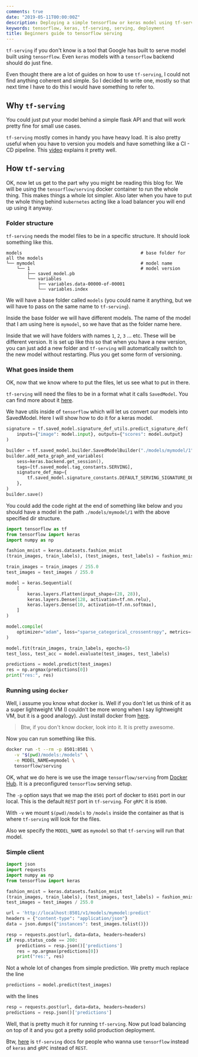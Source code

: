 ```yaml
---
comments: true
date: "2019-05-11T00:00:00Z"
description: Deploying a simple tensorflow or keras model using tf-serving
keywords: tensorflow, keras, tf-serving, serving, deployment
title: Beginners guide to tensorflow serving
---
```


`tf-serving` if you don't know is a tool that Google has built to serve model built using `tensorflow`.
Even `keras` models with a `tensorflow` backend should do just fine.

Even thought there are a lot of guides on how to use `tf-serving`, I could not find anything coherent and simple.
So I decided to write one, mostly so that next time I have to do this I would have something to refer to.


## Why `tf-serving`

You could just put your model behind a simple flask API and that will work pretty fine for small use cases.

`tf-serving` mostly comes in handy you have heavy load. It is also pretty useful when you have to version you models and
have something like a CI - CD pipeline. This [video](https://www.youtube.com/watch?v=q_IkJcPyNl0) explains it pretty well.

## How `tf-serving`

OK, now let us get to the part why you might be reading this blog for.
We will be using the `tensorflow/serving` docker container to run the whole thing. This makes things a whole lot
simpler. Also later when you have to put the whole thing behind `kubernetes` acting like a load balancer you will end
up using it anyway.

### Folder structure

`tf-serving` needs the model files to be in a specific structure. It should look something like this.

```
models                                             # base folder for all the models
└── mymodel                                        # model name
    └── 1                                          # model version
        ├── saved_model.pb
        └── variables
            ├── variables.data-00000-of-00001
            └── variables.index
```

We will have a base folder called `models` (you could name it anything, but we will have to pass on the same name to
`tf-serving`).

Inside the base folder we will have different models. The name of the model that I am using here is `mymodel`, so we
have that as the folder name here.

Inside that we will have folders with names `1`, `2`, `3` ... etc. These will be different version. It is set up like
this so that when you have a new version, you can just add a new folder and `tf-serving` will automatically switch to
the new model without restarting. Plus you get some form of versioning.

### What goes inside them

OK, now that we know where to put the files, let us see what to put in there.

`tf-serving` will need the files to be in a format what it calls `SavedModel`.
You can find more about it [here](https://github.com/tensorflow/tensorflow/blob/master/tensorflow/python/saved_model/README.md).

We have utils inside of `tensorflow` which will let us convert our models into SavedModel.
Here I will show how to do it for a keras model.

```python
signature = tf.saved_model.signature_def_utils.predict_signature_def(
    inputs={"image": model.input}, outputs={"scores": model.output}
)

builder = tf.saved_model.builder.SavedModelBuilder("./models/mymodel/1")
builder.add_meta_graph_and_variables(
    sess=keras.backend.get_session(),
    tags=[tf.saved_model.tag_constants.SERVING],
    signature_def_map={
        tf.saved_model.signature_constants.DEFAULT_SERVING_SIGNATURE_DEF_KEY: signature
    },
)
builder.save()
```

You could add the code right at the end of something like below and
you should have a model in the path `./models/mymodel/1` with the above specified dir structure.

```python
import tensorflow as tf
from tensorflow import keras
import numpy as np

fashion_mnist = keras.datasets.fashion_mnist
(train_images, train_labels), (test_images, test_labels) = fashion_mnist.load_data()

train_images = train_images / 255.0
test_images = test_images / 255.0

model = keras.Sequential(
    [
        keras.layers.Flatten(input_shape=(28, 28)),
        keras.layers.Dense(128, activation=tf.nn.relu),
        keras.layers.Dense(10, activation=tf.nn.softmax),
    ]
)

model.compile(
    optimizer="adam", loss="sparse_categorical_crossentropy", metrics=["accuracy"]
)

model.fit(train_images, train_labels, epochs=5)
test_loss, test_acc = model.evaluate(test_images, test_labels)

predictions = model.predict(test_images)
res = np.argmax(predictions[0])
print("res:", res)
```

### Running using `docker`

Well, i assume you know what docker is. Well if you don't let us think of it as a super lightweight VM (I couldn't be more
wrong when I say lightweight VM, but it is a good analogy). Just install docker from [here](https://www.docker.com/).

> Btw, if you don't know docker, look into it. It is pretty awesome.

Now you can run something like this.

```sh
docker run -t --rm -p 8501:8501 \
   -v "$(pwd)/models:/models" \
   -e MODEL_NAME=mymodel \
   tensorflow/serving
```

OK, what we do here is we use the image `tensorflow/serving` from [Docker Hub](https://hub.docker.com/).
It is a preconfigured `tensorflow` serving setup.

The `-p` option says that we map the `8501` port of docker to `8501` port in our local. This is the default `REST` port
in `tf-serving`. For `gRPC` it is `8500`.

With `-v` we mount `$(pwd)/models` to `/models` inside the container as that is where `tf-serving` will look for the
files.

Also we specify the `MODEL_NAME` as `mymodel` so that `tf-serving` will run that model.

### Simple client

```python
import json
import requests
import numpy as np
from tensorflow import keras

fashion_mnist = keras.datasets.fashion_mnist
(train_images, train_labels), (test_images, test_labels) = fashion_mnist.load_data()
test_images = test_images / 255.0

url = 'http://localhost:8501/v1/models/mymodel:predict'
headers = {"content-type": "application/json"}
data = json.dumps({"instances": test_images.tolist()})

resp = requests.post(url, data=data, headers=headers)
if resp.status_code == 200:
    predictions = resp.json()['predictions']
    res = np.argmax(predictions[0])
    print("res:", res)
```


Not a whole lot of changes from simple prediction.
We pretty much replace the line

```python
predictions = model.predict(test_images)
```

with the lines

```python
resp = requests.post(url, data=data, headers=headers)
predictions = resp.json()['predictions']
```

Well, that is pretty much it for running `tf-serving`.
Now put load balancing on top of it and you got a pretty solid production deployment.

Btw, [here](https://www.tensorflow.org/tfx/serving/serving_basic) is `tf-serving` docs for people who wanna use `tensorflow`
instead of `keras` and `gRPC` instead of `REST`.

